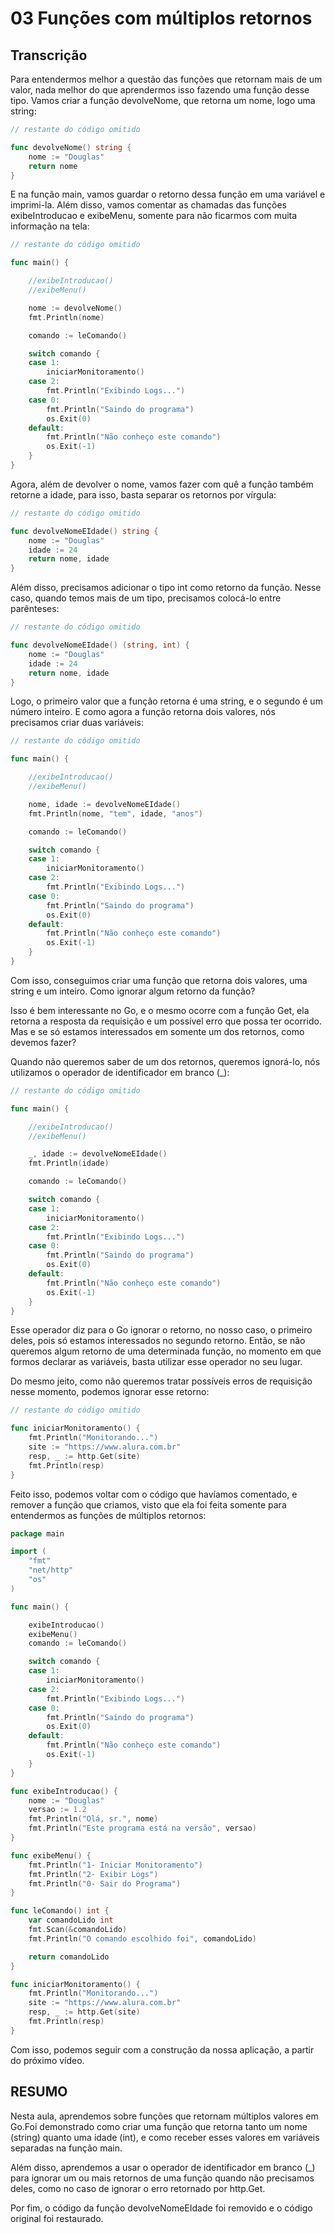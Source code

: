 # 03 Funções com múltiplos retornos

## Transcrição

Para entendermos melhor a questão das funções que retornam mais de um valor, nada melhor do que aprendermos isso fazendo uma função desse tipo. Vamos criar a função devolveNome, que retorna um nome, logo uma string:

~~~~go
// restante do código omitido

func devolveNome() string {
    nome := "Douglas"
    return nome
}
~~~~

E na função main, vamos guardar o retorno dessa função em uma variável e imprimi-la. Além disso, vamos comentar as chamadas das funções exibeIntroducao e exibeMenu, somente para não ficarmos com muita informação na tela:

~~~~go
// restante do código omitido

func main() {

    //exibeIntroducao()
    //exibeMenu()

    nome := devolveNome()
    fmt.Println(nome)

    comando := leComando()

    switch comando {
    case 1:
        iniciarMonitoramento()
    case 2:
        fmt.Println("Exibindo Logs...")
    case 0:
        fmt.Println("Saindo do programa")
        os.Exit(0)
    default:
        fmt.Println("Não conheço este comando")
        os.Exit(-1)
    }
}
~~~~

Agora, além de devolver o nome, vamos fazer com quê a função também retorne a idade, para isso, basta separar os retornos por vírgula:

~~~~go
// restante do código omitido

func devolveNomeEIdade() string {
    nome := "Douglas"
    idade := 24
    return nome, idade
}
~~~~

Além disso, precisamos adicionar o tipo int como retorno da função. Nesse caso, quando temos mais de um tipo, precisamos colocá-lo entre parênteses:

~~~~go
// restante do código omitido

func devolveNomeEIdade() (string, int) {
    nome := "Douglas"
    idade := 24
    return nome, idade
}
~~~~

Logo, o primeiro valor que a função retorna é uma string, e o segundo é um número inteiro. E como agora a função retorna dois valores, nós precisamos criar duas variáveis:

~~~~go
// restante do código omitido

func main() {

    //exibeIntroducao()
    //exibeMenu()

    nome, idade := devolveNomeEIdade()
    fmt.Println(nome, "tem", idade, "anos")

    comando := leComando()

    switch comando {
    case 1:
        iniciarMonitoramento()
    case 2:
        fmt.Println("Exibindo Logs...")
    case 0:
        fmt.Println("Saindo do programa")
        os.Exit(0)
    default:
        fmt.Println("Não conheço este comando")
        os.Exit(-1)
    }
}
~~~~

Com isso, conseguimos criar uma função que retorna dois valores, uma string e um inteiro.
Como ignorar algum retorno da função?

Isso é bem interessante no Go, e o mesmo ocorre com a função Get, ela retorna a resposta da requisição e um possível erro que possa ter ocorrido. Mas e se só estamos interessados em somente um dos retornos, como devemos fazer?

Quando não queremos saber de um dos retornos, queremos ignorá-lo, nós utilizamos o operador de identificador em branco (_):

~~~~go
// restante do código omitido

func main() {

    //exibeIntroducao()
    //exibeMenu()

    _, idade := devolveNomeEIdade()
    fmt.Println(idade)

    comando := leComando()

    switch comando {
    case 1:
        iniciarMonitoramento()
    case 2:
        fmt.Println("Exibindo Logs...")
    case 0:
        fmt.Println("Saindo do programa")
        os.Exit(0)
    default:
        fmt.Println("Não conheço este comando")
        os.Exit(-1)
    }
}
~~~~

Esse operador diz para o Go ignorar o retorno, no nosso caso, o primeiro deles, pois só estamos interessados no segundo retorno. Então, se não queremos algum retorno de uma determinada função, no momento em que formos declarar as variáveis, basta utilizar esse operador no seu lugar.

Do mesmo jeito, como não queremos tratar possíveis erros de requisição nesse momento, podemos ignorar esse retorno:

~~~~go
// restante do código omitido

func iniciarMonitoramento() {
    fmt.Println("Monitorando...")
    site := "https://www.alura.com.br"
    resp, _ := http.Get(site)
    fmt.Println(resp)
}
~~~~

Feito isso, podemos voltar com o código que havíamos comentado, e remover a função que criamos, visto que ela foi feita somente para entendermos as funções de múltiplos retornos:

~~~~go
package main

import (
    "fmt"
    "net/http"
    "os"
)

func main() {

    exibeIntroducao()
    exibeMenu()
    comando := leComando()

    switch comando {
    case 1:
        iniciarMonitoramento()
    case 2:
        fmt.Println("Exibindo Logs...")
    case 0:
        fmt.Println("Saindo do programa")
        os.Exit(0)
    default:
        fmt.Println("Não conheço este comando")
        os.Exit(-1)
    }
}

func exibeIntroducao() {
    nome := "Douglas"
    versao := 1.2
    fmt.Println("Olá, sr.", nome)
    fmt.Println("Este programa está na versão", versao)
}

func exibeMenu() {
    fmt.Println("1- Iniciar Monitoramento")
    fmt.Println("2- Exibir Logs")
    fmt.Println("0- Sair do Programa")
}

func leComando() int {
    var comandoLido int
    fmt.Scan(&comandoLido)
    fmt.Println("O comando escolhido foi", comandoLido)

    return comandoLido
}

func iniciarMonitoramento() {
    fmt.Println("Monitorando...")
    site := "https://www.alura.com.br"
    resp, _ := http.Get(site)
    fmt.Println(resp)
}
~~~~

Com isso, podemos seguir com a construção da nossa aplicação, a partir do próximo vídeo.


## RESUMO

Nesta aula, aprendemos sobre funções que retornam múltiplos valores em Go.Foi demonstrado como criar uma função que retorna tanto um nome (string) quanto uma idade (int), e como receber esses valores em variáveis separadas na função main.

Além disso, aprendemos a usar o operador de identificador em branco (_) para ignorar um ou mais retornos de uma função quando não precisamos deles, como no caso de ignorar o erro retornado por http.Get.

Por fim, o código da função devolveNomeEIdade foi removido e o código original foi restaurado.
